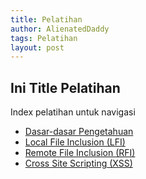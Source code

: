 ```yaml
---
title: Pelatihan
author: AlienatedDaddy
tags: Pelatihan
layout: post
---
```


## Ini Title Pelatihan

Index pelatihan untuk navigasi

<ul>
	<li><a href="basic_php.html">Dasar-dasar Pengetahuan</a></li>
	<li><a href="lfi.html">Local File Inclusion (LFI)</a></li>
	<li><a href="rfi.html">Remote File Inclusion (RFI)</a></li>
	<li><a href="xss.html">Cross Site Scripting (XSS)</a></li>
</ul>

